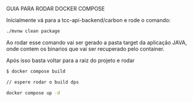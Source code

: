 GUIA PARA RODAR DOCKER COMPOSE

Inicialmente vá para a tcc-api-backend/carbon e rode o comando:
```bash
./mvnw clean package

```

Ao rodar esse comando vai ser gerado a pasta target da aplicação JAVA, onde contem os binarios que vai ser recuperado pelo container.

Após isso basta voltar para a raiz do projeto e rodar

```bash
$ docker compose build

// espere rodar o build dps

docker compose up -d

```

